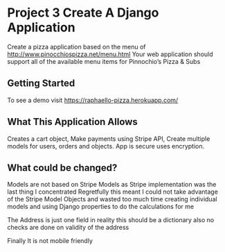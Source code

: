 # Project 3 Create A Django Application

Create a pizza application based on the menu of http://www.pinocchiospizza.net/menu.html
Your web application should support all of the available menu items for Pinnochio’s Pizza & Subs


## Getting Started
To see a demo visit https://raphaello-pizza.herokuapp.com/

## What This Application Allows
Creates a cart object, Make payments using Stripe API, Create multiple models for users, orders and objects.
App is secure uses encryption.

## What could be changed?
Models are not based on Stripe Models as Stripe implementation was the last thing I concentrated
Regretfully this meant I could not take advantage of the Stripe Model Objects and wasted too much time creating individual models and using 
Django properties to do the calculations for me

The Address is just one field in reality this should be a dictionary also no checks are done on validity of the address

Finally It is not mobile friendly

